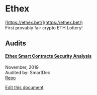 
# Ethex
  
[https://ethex.bet/](https://ethex.bet/)<br>
First provably fair crypto ETH Lottery!


## Audits



#### [Ethex Smart Contracts Security Analysis](https://blog.smartdec.net/ethex-smart-contracts-security-analysis-104cf067fd02)

November, 2019<br>
Audited by: SmartDec<br>
[Repo](https://github.com/ethex-bet/ethex-contracts)
      

  





[Edit this document](https://github.com/ConsenSys/blockchainSecurityDB/blob/master/projects/ethex.json)
